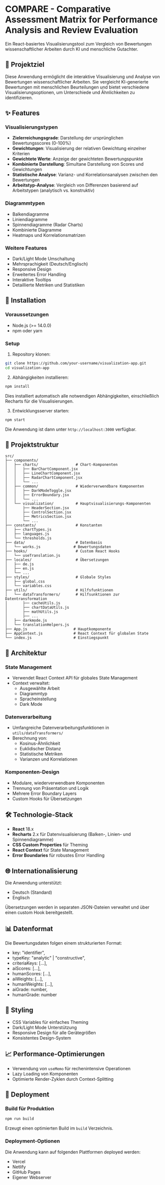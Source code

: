 # COMPARE - Comparative Assessment Matrix for Performance Analysis and Review Evaluation

Ein React-basiertes Visualisierungstool zum Vergleich von Bewertungen wissenschaftlicher Arbeiten durch KI und menschliche Gutachter.

## 🎯 Projektziel

Diese Anwendung ermöglicht die interaktive Visualisierung und Analyse von Bewertungen wissenschaftlicher Arbeiten. Sie vergleicht KI-generierte Bewertungen mit menschlichen Beurteilungen und bietet verschiedene Visualisierungsoptionen, um Unterschiede und Ähnlichkeiten zu identifizieren.

## ✨ Features

### Visualisierungstypen
- **Zielerreichungsgrade**: Darstellung der ursprünglichen Bewertungsscores (0-100%)
- **Gewichtungen**: Visualisierung der relativen Gewichtung einzelner Kriterien
- **Gewichtete Werte**: Anzeige der gewichteten Bewertungspunkte
- **Kombinierte Darstellung**: Simultane Darstellung von Scores und Gewichtungen
- **Statistische Analyse**: Varianz- und Korrelationsanalysen zwischen den Bewertungen
- **Arbeitstyp-Analyse**: Vergleich von Differenzen basierend auf Arbeitstypen (analytisch vs. konstruktiv)

### Diagrammtypen
- Balkendiagramme
- Liniendiagramme
- Spinnendiagramme (Radar Charts)
- Kombinierte Diagramme
- Heatmaps und Korrelationsmatrizen

### Weitere Features
- Dark/Light Mode Umschaltung
- Mehrsprachigkeit (Deutsch/Englisch)
- Responsive Design
- Erweitertes Error Handling
- Interaktive Tooltips
- Detaillierte Metriken und Statistiken

## 🚀 Installation

### Voraussetzungen
- Node.js (>= 14.0.0)
- npm oder yarn

### Setup

1. Repository klonen:
```bash
git clone https://github.com/your-username/visualization-app.git
cd visualization-app
```

2. Abhängigkeiten installieren:
```bash
npm install
```

Dies installiert automatisch alle notwendigen Abhängigkeiten, einschließlich Recharts für die Visualisierungen.

3. Entwicklungsserver starten:
```bash
npm start
```

Die Anwendung ist dann unter `http://localhost:3000` verfügbar.

## 📁 Projektstruktur

```
src/
├── components/
│   ├── charts/                 # Chart-Komponenten
│   │   ├── BarChartComponent.jsx
│   │   ├── LineChartComponent.jsx
│   │   ├── RadarChartComponent.jsx
│   │   └── ...
│   ├── common/                 # Wiederverwendbare Komponenten
│   │   ├── DarkModeToggle.jsx
│   │   ├── ErrorBoundary.jsx
│   │   └── ...
│   └── visualization/          # Hauptvisualisierungs-Komponenten
│       ├── HeaderSection.jsx
│       ├── ControlSection.jsx
│       ├── MetricsSection.jsx
│       └── ...
├── constants/                  # Konstanten
│   ├── chartTypes.js
│   ├── languages.js
│   └── thresholds.js
├── data/                       # Datenbasis
│   └── works.js               # Bewertungsdaten
├── hooks/                      # Custom React Hooks
│   └── useTranslation.js
├── locales/                    # Übersetzungen
│   ├── de.js
│   ├── en.js
│   └── ...
├── styles/                     # Globale Styles
│   ├── global.css
│   └── variables.css
├── utils/                      # Hilfsfunktionen
│   └── dataTransformers/       # Hilfsunktionen zur Datentransformation
│       ├── cacheUtils.js
│       ├── chartDataUtils.js
│       ├── mathUtils.js
│       ├── ...
│   ├── darkmode.js
│   └── translationHelpers.js
├── App.js                     # Hauptkomponente
├── AppContext.js              # React Context für globalen State
└── index.js                   # Einstiegspunkt
```

## 🔧 Architektur

### State Management
- Verwendet React Context API für globales State Management
- Context verwaltet:
    - Ausgewählte Arbeit
    - Diagrammtyp
    - Spracheinstellung
    - Dark Mode

### Datenverarbeitung
- Umfangreiche Datenverarbeitungsfunktionen in `utils/dataTransformers/`
- Berechnung von:
    - Kosinus-Ähnlichkeit
    - Euklidischer Distanz
    - Statistische Metriken
    - Varianzen und Korrelationen

### Komponenten-Design
- Modulare, wiederverwendbare Komponenten
- Trennung von Präsentation und Logik
- Mehrere Error Boundary Layers
- Custom Hooks für Übersetzungen

## 🛠 Technologie-Stack

- **React** 18.x
- **Recharts** 2.x für Datenvisualisierung (Balken-, Linien- und Spinnendiagramme)
- **CSS Custom Properties** für Theming
- **React Context** für State Management
- **Error Boundaries** für robustes Error Handling

## 🌐 Internationalisierung

Die Anwendung unterstützt:
- Deutsch (Standard)
- Englisch

Übersetzungen werden in separaten JSON-Dateien verwaltet und über einen custom Hook bereitgestellt.

## 📊 Datenformat

Die Bewertungsdaten folgen einem strukturierten Format:

- key: "identifier",
- typeKey: "analytic" | "constructive",
- criteriaKeys: [...],
- aiScores: [...],
- humanScores: [...],
- aiWeights: [...],
- humanWeights: [...],
- aiGrade: number,
- humanGrade: number

## 🎨 Styling

- CSS Variables für einfaches Theming
- Dark/Light Mode Unterstützung
- Responsive Design für alle Gerätegrößen
- Konsistentes Design-System

## 📈 Performance-Optimierungen

- Verwendung von `useMemo` für rechenintensive Operationen
- Lazy Loading von Komponenten
- Optimierte Render-Zyklen durch Context-Splitting

## 🚀 Deployment

### Build für Produktion

```bash
npm run build
```

Erzeugt einen optimierten Build im `build` Verzeichnis.

### Deployment-Optionen

Die Anwendung kann auf folgenden Plattformen deployed werden:
- Vercel
- Netlify
- GitHub Pages
- Eigener Webserver